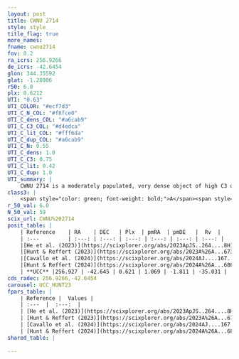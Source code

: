 ```yaml
---
layout: post
title: CWNU 2714
style: style
title_flag: true
more_names: 
fname: cwnu2714
fov: 0.2
ra_icrs: 256.9266
de_icrs: -42.6454
glon: 344.35592
glat: -1.28006
r50: 6.0
plx: 0.6212
UTI: "0.63"
UTI_COLOR: "#ecf7d3"
UTI_C_N_COL: "#f8fce0"
UTI_C_dens_COL: "#a6cab9"
UTI_C_C3_COL: "#d4edca"
UTI_C_lit_COL: "#fff6da"
UTI_C_dup_COL: "#a6cab9"
UTI_C_N: 0.55
UTI_C_dens: 1.0
UTI_C_C3: 0.75
UTI_C_lit: 0.42
UTI_C_dup: 1.0
UTI_summary: |
    CWNU 2714 is a moderately populated, very dense object of high C3 quality. It was recently reported in the literature.
class3: |
    <span style="color: green; font-weight: bold;">A</span><span style="color: #FFC300; font-weight: bold;">B</span>
r_50_val: 6.0
N_50_val: 59
scix_url: CWNU%202714
posit_table: |
    | Reference    | RA    | DEC   | Plx  | pmRA  | pmDE   |  Rv  |
    | :---         | :---: | :---: | :---: | :---: | :---: | :---: |
    |[He et al. (2023)](https://scixplorer.org/abs/2023ApJS..264....8H) | 256.91 | -42.635 | 0.622 | 1.076 | -1.803 | -26.67 |
    |[Hunt & Reffert (2023)](https://scixplorer.org/abs/2023A%26A...673A.114H) | 256.917 | -42.649 | 0.617 | 1.043 | -1.864 | -25.466 |
    |[Cavallo et al. (2024)](https://scixplorer.org/abs/2024AJ....167...12C) | 256.852 | -42.676 | 0.618 | -- | -- | -- |
    |[Hunt & Reffert (2024)](https://scixplorer.org/abs/2024A%26A...686A..42H) | 256.917 | -42.649 | 0.617 | 1.043 | -1.864 | -25.466 |
    | **UCC** |256.927 | -42.645 | 0.621 | 1.069 | -1.811 | -35.031 | 
cds_radec: 256.9266,-42.6454
carousel: UCC_HUNT23
fpars_table: |
    | Reference |  Values |
    | :---  |  :---:  |
    | [He et al. (2023)](https://scixplorer.org/abs/2023ApJS..264....8H) | `A0=3.0, m-M=10.9, logAge=8.65` |
    | [Hunt & Reffert (2023)](https://scixplorer.org/abs/2023A%26A...673A.114H) | `AV50=2.917, diffAV50=2.113, MOD50=10.901, logAge50=7.742` |
    | [Cavallo et al. (2024)](https://scixplorer.org/abs/2024AJ....167...12C) | `AV50=3.02, dMod50=11.26, logAge50=7.89, [Fe/H]50=0.81` |
    | [Hunt & Reffert (2024)](https://scixplorer.org/abs/2024A%26A...686A..42H) | `MassJ=469.562` |
shared_table: |
    
---
```

